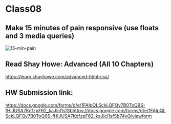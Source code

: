 # Class08

## Make 15 minutes of pain responsive (use floats and 3 media queries)

![15-min-pain](https://user-images.githubusercontent.com/42125735/230148507-afb5e782-c151-46bf-9556-ea953fa90981.png)

## Read Shay Howe: Advanced (All 10 Chapters)

https://learn.shayhowe.com/advanced-html-css/

## HW Submission link: 
[https://docs.google.com/forms/d/e/1FAIpQLSckLQFQv7B0ToQ9S-fHIJUSA7KdfzpF62_kaJIcl1sfSbhttps://docs.google.com/forms/d/e/1FAIpQLSckLQFQv7B0ToQ9S-fHIJUSA7KdfzpF62_kaJIcl1sfSb74vQ/viewform
](https://docs.google.com/forms/d/e/1FAIpQLSckLQFQv7B0ToQ9S-fHIJUSA7KdfzpF62_kaJIcl1sfSb74vQ/viewform)
